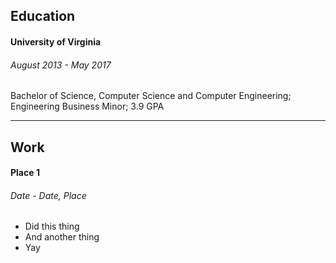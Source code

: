 ## Education

#### University of Virginia
###### August 2013 - May 2017

Bachelor of Science, Computer Science and Computer Engineering; Engineering Business Minor; 3.9 GPA

---

## Work

#### Place 1
###### Date - Date, Place

* Did this thing
* And another thing
* Yay
